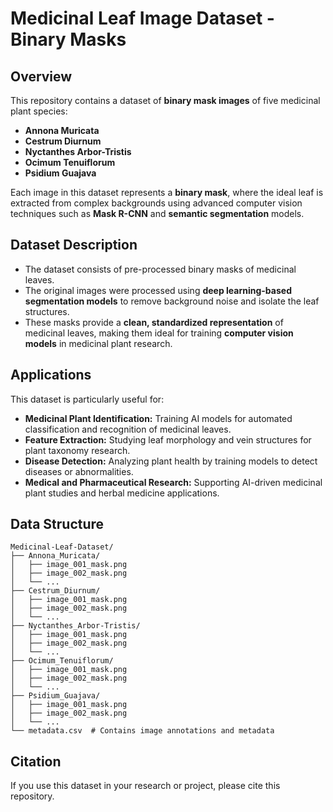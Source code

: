 # Medicinal Leaf Image Dataset - Binary Masks  

## Overview  

This repository contains a dataset of **binary mask images** of five medicinal plant species:  

- **Annona Muricata**  
- **Cestrum Diurnum**  
- **Nyctanthes Arbor-Tristis**  
- **Ocimum Tenuiflorum**  
- **Psidium Guajava**  

Each image in this dataset represents a **binary mask**, where the ideal leaf is extracted from complex backgrounds using advanced computer vision techniques such as **Mask R-CNN** and **semantic segmentation** models.  

## Dataset Description  

- The dataset consists of pre-processed binary masks of medicinal leaves.  
- The original images were processed using **deep learning-based segmentation models** to remove background noise and isolate the leaf structures.  
- These masks provide a **clean, standardized representation** of medicinal leaves, making them ideal for training **computer vision models** in medicinal plant research.  

## Applications  

This dataset is particularly useful for:  

- **Medicinal Plant Identification:** Training AI models for automated classification and recognition of medicinal leaves.  
- **Feature Extraction:** Studying leaf morphology and vein structures for plant taxonomy research.  
- **Disease Detection:** Analyzing plant health by training models to detect diseases or abnormalities.  
- **Medical and Pharmaceutical Research:** Supporting AI-driven medicinal plant studies and herbal medicine applications.  

## Data Structure  

```plaintext
Medicinal-Leaf-Dataset/  
├── Annona_Muricata/  
│   ├── image_001_mask.png  
│   ├── image_002_mask.png  
│   └── ...  
├── Cestrum_Diurnum/  
│   ├── image_001_mask.png  
│   ├── image_002_mask.png  
│   └── ...  
├── Nyctanthes_Arbor-Tristis/  
│   ├── image_001_mask.png  
│   ├── image_002_mask.png  
│   └── ...  
├── Ocimum_Tenuiflorum/  
│   ├── image_001_mask.png  
│   ├── image_002_mask.png  
│   └── ...  
├── Psidium_Guajava/  
│   ├── image_001_mask.png  
│   ├── image_002_mask.png  
│   └── ...  
└── metadata.csv  # Contains image annotations and metadata  
```
## Citation
If you use this dataset in your research or project, please cite this repository.

